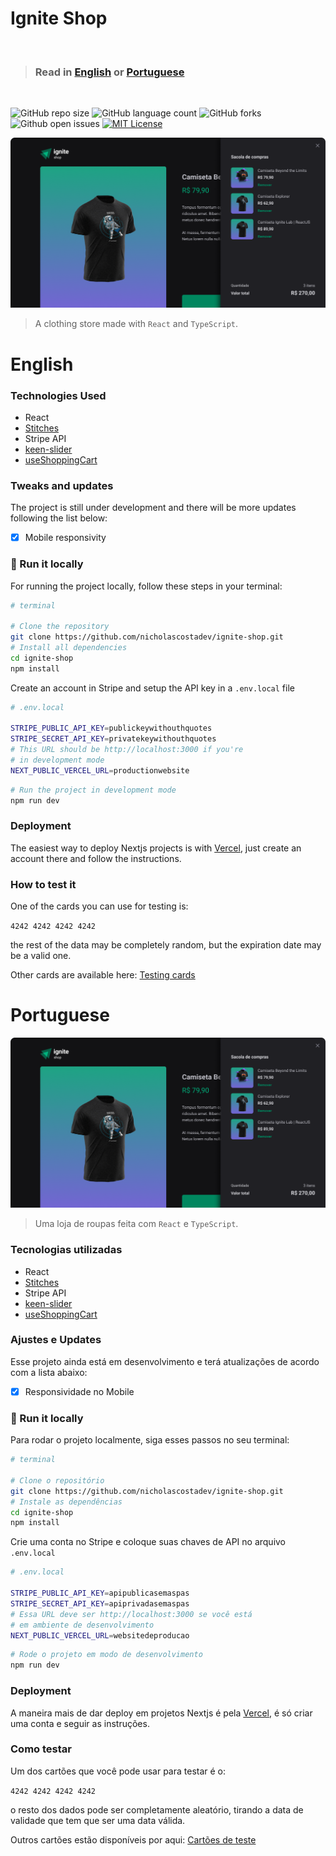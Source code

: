 # Ignite Shop
<br>

> ### Read in [English](#English) or  [Portuguese](#Portuguese)

<br>

![GitHub repo size](https://img.shields.io/github/repo-size/nicholascostadev/ignite-shop?style=for-the-badge)
![GitHub language count](https://img.shields.io/github/languages/count/nicholascostadev/ignite-shop?style=for-the-badge)
![GitHub forks](https://img.shields.io/github/forks/nicholascostadev/ignite-shop?style=for-the-badge)
![Github open issues](https://img.shields.io/github/issues/nicholascostadev/ignite-shop?style=for-the-badge)
<a href="https://github.com/nicholascostadev/ignite-shop/blob/main/LISCENCE.txt" rel="noreferrer">
  ![MIT License](https://img.shields.io/github/license/othneildrew/Best-README-Template.svg?style=for-the-badge)
</a>

<img src="ignite-shop.png" alt="project image">

> A clothing store made with `React` and `TypeScript`.

# English
### Technologies Used
- React
- [Stitches](https://stitches.dev/)
- Stripe API
- [keen-slider](https://keen-slider.io/)
- [useShoppingCart](https://useshoppingcart.com/)
### Tweaks and updates

The project is still under development and there will be more updates following the list below:

- [x] Mobile responsivity

### 🚀 Run it locally

For running the project locally, follow these steps in your terminal:

```bash
# terminal

# Clone the repository
git clone https://github.com/nicholascostadev/ignite-shop.git
# Install all dependencies 
cd ignite-shop
npm install
```

Create an account in Stripe and setup the API key in a `.env.local` file
```bash
# .env.local

STRIPE_PUBLIC_API_KEY=publickeywithouthquotes
STRIPE_SECRET_API_KEY=privatekeywithouthquotes
# This URL should be http://localhost:3000 if you're
# in development mode
NEXT_PUBLIC_VERCEL_URL=productionwebsite
```

```bash
# Run the project in development mode
npm run dev
```

### Deployment
The easiest way to deploy Nextjs projects is with [Vercel](https://vercel.com), just create an account there and follow the instructions.

### How to test it
One of the cards you can use for testing is:

`4242 4242 4242 4242` 

the rest of the data may be completely random, but the expiration date may be a valid one.

Other cards are available here: [Testing cards](https://stripe.com/docs/testing)
# Portuguese

<img src="ignite-shop.png" alt="project image">

> Uma loja de roupas feita com `React` e `TypeScript`.

### Tecnologias utilizadas
- React
- [Stitches](https://stitches.dev/)
- Stripe API
- [keen-slider](https://keen-slider.io/)
- [useShoppingCart](https://useshoppingcart.com/)

### Ajustes e Updates

Esse projeto ainda está em desenvolvimento e terá atualizações de acordo com a lista abaixo:

- [x] Responsividade no Mobile

### 🚀 Run it locally

Para rodar o projeto localmente, siga esses passos no seu terminal:

```bash
# terminal

# Clone o repositório
git clone https://github.com/nicholascostadev/ignite-shop.git
# Instale as dependências
cd ignite-shop
npm install
```

Crie uma conta no Stripe e coloque suas chaves de API no 
arquivo `.env.local`

```bash
# .env.local

STRIPE_PUBLIC_API_KEY=apipublicasemaspas
STRIPE_SECRET_API_KEY=apiprivadasemaspas
# Essa URL deve ser http://localhost:3000 se você está
# em ambiente de desenvolvimento
NEXT_PUBLIC_VERCEL_URL=websitedeproducao
```

```bash
# Rode o projeto em modo de desenvolvimento
npm run dev
```

### Deployment
A maneira mais de dar deploy em projetos Nextjs é pela [Vercel](https://vercel.com), é só criar uma conta e seguir as instruções.

### Como testar
Um dos cartões que você pode usar para testar é o:

`4242 4242 4242 4242` 

o resto dos dados pode ser completamente aleatório, tirando a data de validade que tem que ser uma data válida.

Outros cartões estão disponíveis por aqui: [Cartões de teste](https://stripe.com/docs/testing)
